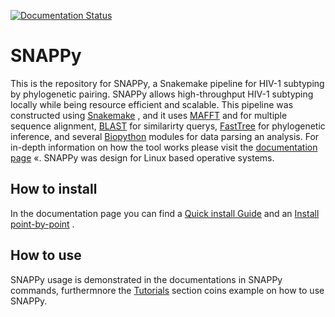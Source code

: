 [![Documentation Status](https://readthedocs.org/projects/snappy-hiv1-subtyping/badge/?version=latest)](https://snappy-hiv1-subtyping.readthedocs.io/en/latest/?badge=latest)

# SNAPPy

This is the repository for SNAPPy, a Snakemake pipeline for HIV-1 subtyping by phylogenetic pairing. SNAPPy allows high-throughput HIV-1 subtyping locally while being resource efficient and scalable. This pipeline was constructed using [Snakemake](https://snakemake.readthedocs.io/en/stable/index.html) , and it uses [MAFFT](https://mafft.cbrc.jp/alignment/software/) and for multiple sequence alignment, [BLAST](https://blast.ncbi.nlm.nih.gov/Blast.cgi?PAGE_TYPE=BlastDocs) for similarirty querys, [FastTree](http://www.microbesonline.org/fasttree/) for phylogenetic inference, and several [Biopython](https://biopython.org/) modules for data parsing an analysis. For in-depth information on how the tool works please visit the [documentation page](https://snappy-hiv1-subtyping.readthedocs.io) «. SNAPPy was design for Linux based operative systems.

## How to install

In the documentation page you can find a [Quick install Guide](https://snappy-hiv1-subtyping.readthedocs.io/en/latest/installation.html#quick-install-guide) and an [Install point-by-point](https://snappy-hiv1-subtyping.readthedocs.io/en/latest/installation.html#install-point-by-point) .

## How to use

SNAPPy usage is demonstrated in the documentations in SNAPPy commands, furthermnore the [Tutorials](https://snappy-hiv1-subtyping.readthedocs.io/en/latest/tutorials.html) section coins example on how to use SNAPPy.
